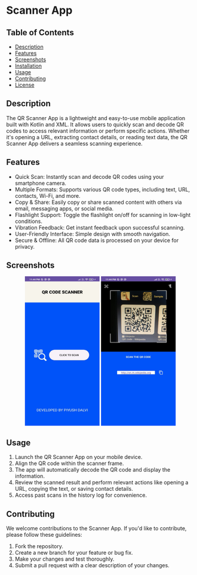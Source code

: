 # Scanner App

## Table of Contents

- [Description](#description)
- [Features](#features)
- [Screenshots](#screenshots)
- [Installation](#installation)
- [Usage](#usage)
- [Contributing](#contributing)
- [License](#license)

## Description

The QR Scanner App is a lightweight and easy-to-use mobile application built with Kotlin and XML. It allows users to quickly scan and decode QR codes to access relevant information or perform specific actions. Whether it's opening a URL, extracting contact details, or reading text data, the QR Scanner App delivers a seamless scanning experience.

## Features

- Quick Scan: Instantly scan and decode QR codes using your smartphone camera.
- Multiple Formats: Supports various QR code types, including text, URL, contacts, Wi-Fi, and more.
- Copy & Share: Easily copy or share scanned content with others via email, messaging apps, or social media.
- Flashlight Support: Toggle the flashlight on/off for scanning in low-light conditions.
- Vibration Feedback: Get instant feedback upon successful scanning.
- User-Friendly Interface: Simple design with smooth navigation.
- Secure & Offline: All QR code data is processed on your device for privacy.

## Screenshots


<div align="center">
<img src="Screenshots/IMG1.jpg" width="200" height="400" alt="Grocery List App Logo">
<img src="Screenshots/IMG2.jpg" width="200" height="400" alt="Grocery List App Logo">
</div>

## Usage

1. Launch the QR Scanner App on your mobile device.
2. Align the QR code within the scanner frame.
3. The app will automatically decode the QR code and display the information.
4. Review the scanned result and perform relevant actions like opening a URL, copying the text, or saving contact details.
5. Access past scans in the history log for convenience.

## Contributing

We welcome contributions to the Scanner App. If you'd like to contribute, please follow these guidelines:

1. Fork the repository.
2. Create a new branch for your feature or bug fix.
3. Make your changes and test thoroughly.
4. Submit a pull request with a clear description of your changes.



